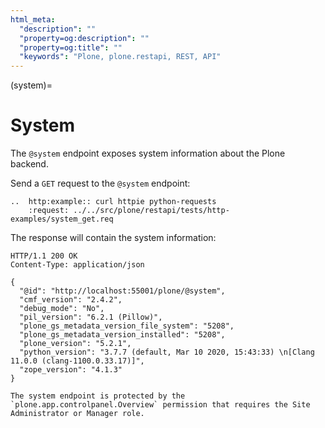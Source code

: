 ```yaml
---
html_meta:
  "description": ""
  "property=og:description": ""
  "property=og:title": ""
  "keywords": "Plone, plone.restapi, REST, API"
---
```


(system)=

# System

The `@system` endpoint exposes system information about the Plone backend.

Send a `GET` request to the `@system` endpoint:

```{eval-rst}
..  http:example:: curl httpie python-requests
    :request: ../../src/plone/restapi/tests/http-examples/system_get.req
```

The response will contain the system information:

```http
HTTP/1.1 200 OK
Content-Type: application/json

{
  "@id": "http://localhost:55001/plone/@system",
  "cmf_version": "2.4.2",
  "debug_mode": "No",
  "pil_version": "6.2.1 (Pillow)",
  "plone_gs_metadata_version_file_system": "5208",
  "plone_gs_metadata_version_installed": "5208",
  "plone_version": "5.2.1",
  "python_version": "3.7.7 (default, Mar 10 2020, 15:43:33) \n[Clang 11.0.0 (clang-1100.0.33.17)]",
  "zope_version": "4.1.3"
}
```

```{note}
The system endpoint is protected by the `plone.app.controlpanel.Overview` permission that requires the Site Administrator or Manager role.
```
